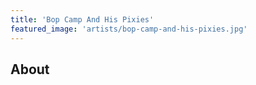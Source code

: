```yaml
---
title: 'Bop Camp And His Pixies'
featured_image: 'artists/bop-camp-and-his-pixies.jpg'
---
```


## About


